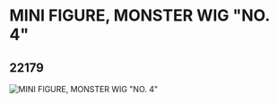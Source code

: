 # MINI FIGURE, MONSTER WIG "NO. 4"
## 22179
![MINI FIGURE, MONSTER WIG "NO. 4"](https://lc-www-live-s.legocdn.com/media/bricks/5/2/6121841.jpg)